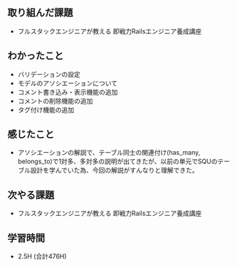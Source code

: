 ## 取り組んだ課題
- フルスタックエンジニアが教える 即戦力Railsエンジニア養成講座
  
## わかったこと  
- バリデーションの設定
- モデルのアソシエーションについて
- コメント書き込み・表示機能の追加
- コメントの削除機能の追加
- タグ付け機能の追加
  
## 感じたこと  
- アソシエーションの解説で、テーブル同士の関連付け(has_many, belongs_to)で1対多、多対多の説明が出てきたが、以前の単元でSQUのテーブル設計を学んでいた為、今回の解説がすんなりと理解できた。
  
## 次やる課題  
- フルスタックエンジニアが教える 即戦力Railsエンジニア養成講座
  
## 学習時間  
- 2.5H (合計476H)
